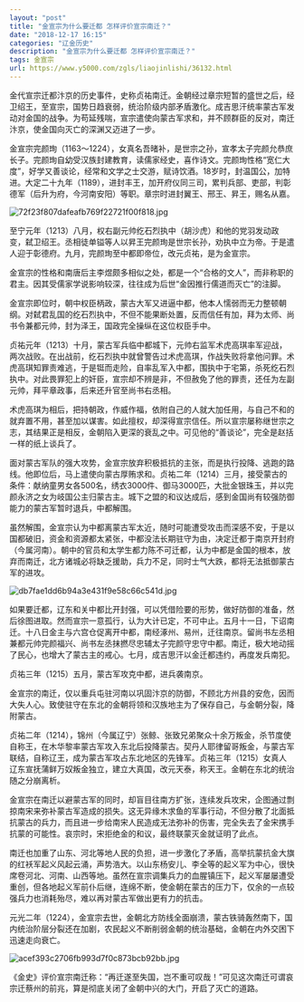 ```yaml
---
layout: "post"
title: "金宣宗为什么要迁都 怎样评价宣宗南迁？"
date: "2018-12-17 16:15"
categories: "辽金历史"
description: "金宣宗为什么要迁都 怎样评价宣宗南迁？"
tags: 金宣宗
url: https://www.y5000.com/zgls/liaojinlishi/36132.html
---
```






金代宣宗迁都汴京的历史事件，史称贞祐南迁。金朝经过章宗短暂的盛世之后，经卫绍王，至宣宗，国势日趋衰弱，统治阶级内部矛盾激化。成吉思汗统率蒙古军发动对金国的战争。为苟延残喘，宣宗遣使向蒙古军求和，并不顾群臣的反对，南迁汴京，使金国向灭亡的深渊又迈进了一步。  

金宣宗完颜珣（1163～1224），女真名吾暏补，是世宗之孙，宣孝太子完颜允恭庶长子。完颜珣自幼受汉族封建教育，读儒家经史，喜作诗文。完颜珣性格“宽仁大度”，好学又善谈论，经常和文学之士交游，赋诗饮酒。18岁时，封温国公，加特进。大定二十九年（1189），进封丰王，加开府仪同三司，累判兵部、吏部，判彰德军（后升为府，今河南安阳）等职。章宗时进封翼王、邢王、昇王，赐名从嘉。

![72f23f807dafeafb769f22721f00f818.jpg](https://img.y5000.com/uploads/allimg/181030/72f23f807dafeafb769f22721f00f818.jpg)

至宁元年（1213）八月，权右副元帅纥石烈执中（胡沙虎）和他的党羽发动政变，弑卫绍王。丞相徒单镒等人以昇王完颜珣是世宗长孙，劝执中立为帝。于是遣人迎于彰德府。九月，完颜珣至中都即帝位，改元贞祐，是为金宣宗。

金宣宗的性格和南唐后主李煜颇多相似之处，都是一个“合格的文人”，而非称职的君主。因其受儒家学说影响较深，往往成为后世“金因推行儒道而灭亡”的注脚。  

金宣宗即位时，朝中权臣柄政，蒙古大军又进逼中都，他本人懦弱而无力整顿朝纲。对弑君乱国的纥石烈执中，不但不能果断处置，反而信任有加，拜为太师、尚书令兼都元帅，封为泽王，国政完全操纵在这位权臣手中。

贞祐元年（1213）十月，蒙古军兵临中都城下，元帅右监军术虎高琪率军迎战，两次战败。在出战前，纥石烈执中就曾警告过术虎高琪，作战失败将拿他问罪。术虎高琪知罪责难逃，于是铤而走险，自率乱军入中都，围执中于宅第，杀死纥石烈执中。对此畏罪犯上的奸臣，宣宗却不辨是非，不但赦免了他的罪责，还任为左副元帅，拜平章政事，后来还升官至尚书右丞相。

术虎高琪为相后，把持朝政，作威作福，依附自己的人就大加任用，与自己不和的就弃置不用，甚至加以谋害。如此擅权，却深得宣宗信任。所以宣宗屡称继世宗之志，其结果正是相反，金朝陷入更深的衰乱之中。可见他的“善谈论”，完全是赵括一样的纸上谈兵了。

面对蒙古军队的强大攻势，金宣宗放弃积极抵抗的主张，而是执行投降、逃跑的路线。他即位后，马上遣使向蒙古厚贿求和。贞祐二年（1214）三月，接受蒙古的条件：献纳童男女各500名，绣衣3000件、御马3000匹，大批金银珠玉，并以完颜永济之女为岐国公主归蒙古主。城下之盟的和议达成后，感到金国尚有较强防御能力的蒙古军暂时退兵，中都解围。

虽然解围，金宣宗认为中都离蒙古军太近，随时可能遭受攻击而深感不安，于是以国都破旧，资金和资源都太紧张，中都没法长期驻守为由，决定迁都于南京开封府（今属河南）。朝中的官员和太学生都力陈不可迁都，认为中都是金国的根本，放弃而南迁，北方诸城必将缺乏援助，兵力不足，同时士气大跌，都将无法抵御蒙古军的进攻。

![db7fae1dd6b94a3e431f9e58c66c541d.jpg](https://img.y5000.com/uploads/allimg/181030/db7fae1dd6b94a3e431f9e58c66c541d.jpg)

如果要迁都，辽东和关中都比开封强，可以凭借险要的形势，做好防御的准备，然后徐图进取。然而宣宗一意孤行，认为大计已定，不可中止。五月十一日，下诏南迁。十八日金主与六宫仓促离开中都，南经涿州、易州，迁往南京。留尚书左丞相兼都元帅完颜福兴、尚书左丞抹撚尽忠辅太子完颜守忠守中都。南迁，极大地动摇了民心，也增大了蒙古主的戒心。七月，成吉思汗以金迁都违约，再度发兵南犯。

贞祐三年（1215）五月，蒙古军攻克中都，进兵袭南京。

金宣宗的南迁，仅以重兵屯驻河南以巩固汴京的防御，不顾北方州县的安危，因而大失人心。致使驻守在东北的金朝将领和汉族地主为了保存自己，与金朝分裂，降附蒙古。

贞祐二年（1214），锦州（今属辽宁）张鲸、张致兄弟聚众十余万叛金，杀节度使自称王，在木华黎率蒙古军攻入东北后投降蒙古。契丹人耶律留哥叛金，与蒙古军联结，自称辽王，成为蒙古军攻占东北地区的先锋军。贞祐三年（1215）女真人辽东宣抚蒲鲜万奴叛金独立，建立大真国，改元天泰，称天王。金朝在东北的统治随之分崩离析。

金宣宗在南迁以避蒙古军的同时，却盲目往南方扩张，连续发兵攻宋，企图通过剽掠南宋来弥补蒙古军造成的损失。这无异缘木求鱼的军事行动，不但分散了北面抵抗蒙古的兵力，而且进一步给南宋人民造成无法弥补的伤害，完全失去了金宋携手抗蒙的可能性。哀宗时，宋拒绝金的和议，最终联蒙灭金就证明了此点。

南迁也加重了山东、河北等地人民的负担，进一步激化了矛盾，高举抗蒙抗金大旗的红袄军起义风起云涌，声势浩大。以山东杨安儿、李全等的起义军为中心，很快席卷河北、河南、山西等地。虽然在宣宗调集兵力的血腥镇压下，起义军屡屡遭受重创，但各地起义军前仆后继，连绵不断，使金朝在蒙古的压力下，仅余的一点较强兵力也消耗殆尽，难以再对蒙古军做出更有力的抗击。

元光二年（1224），金宣宗去世，金朝北方防线全面崩溃，蒙古铁骑轰然南下，国内统治阶层分裂还在加剧，农民起义不断削弱金朝的统治基础，金朝在内外交困下迅速走向衰亡。

![acef393c2706fb993d7f0c873bcb92bb.jpg](https://img.y5000.com/uploads/allimg/181030/acef393c2706fb993d7f0c873bcb92bb.jpg)

《金史》评价宣宗南迁称：“再迁遂至失国，岂不重可叹哉！”可见这次南迁可谓哀宗迁蔡州的前兆，算是彻底关闭了金朝中兴的大门，开启了灭亡的道路。  
